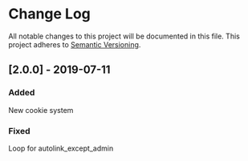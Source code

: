 # Change Log

All notable changes to this project will be documented in this file. This project adheres to [Semantic Versioning](http://semver.org/).


## [2.0.0] - 2019-07-11
### Added
New cookie system
### Fixed 
Loop for autolink_except_admin